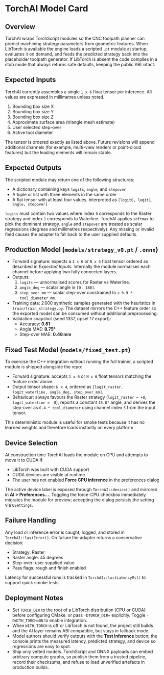 # TorchAI Model Card

## Overview
TorchAI wraps TorchScript modules so the CNC toolpath planner can predict machining strategy parameters from geometric features. When LibTorch is available the engine loads a scripted `.pt` module at startup, evaluates it on demand, and feeds the predicted strategy back into the placeholder toolpath generator. If LibTorch is absent the code compiles in a stub mode that always returns safe defaults, keeping the public ABI intact.

## Expected Inputs
TorchAI currently assembles a single `1 x 6` float tensor per inference. All values are expressed in millimetres unless noted.

1. Bounding box size X
2. Bounding box size Y
3. Bounding box size Z
4. Approximate surface area (triangle mesh estimate)
5. User selected step-over
6. Active tool diameter

The tensor is ordered exactly as listed above. Future revisions will append additional channels (for example, multi-view renders or point-cloud features) but the leading elements will remain stable.

## Expected Outputs
The scripted module may return one of the following structures:

- A dictionary containing keys `logits`, `angle`, and `stepover`
- A tuple or list with three elements in the same order
- A flat tensor with at least four values, interpreted as `[logit0, logit1, angle, stepover]`

`logits` must contain two values where index `0` corresponds to the Raster strategy and index `1` corresponds to Waterline. TorchAI applies `softmax` to pick the dominant strategy. `angle` and `stepover` are treated as scalar regressions (degrees and millimetres respectively). Any missing or invalid field causes the adapter to fall back to the user supplied defaults.

## Production Model (`models/strategy_v0.pt` / `.onnx`)

- Forward signature: expects a `1 x 6` or `N x 6` float tensor ordered as described in *Expected Inputs*. Internally the module normalises each channel before applying two fully connected layers.
- Outputs:
  1. `logits` &mdash; unnormalised scores for Raster vs Waterline.
  2. `angle_deg` &mdash; scalar angle in `[0, 180]`.
  3. `step_over_mm` &mdash; scalar step-over constrained to `≤ 0.9 * tool_diameter_mm`.
- Training data: 2 000 synthetic samples generated with the heuristics in `train/train_strategy.py`. The dataset mirrors the C++ feature order so the exported model can be consumed without additional preprocessing.
- Validation snapshot (seed 1337, opset 17 export):
  * Accuracy: **0.81**
  * Angle MAE: **8.75°**
  * Step-over MAE: **0.48 mm**

## Fixed Test Model (`models/fixed_test.pt`)

To exercise the C++ integration without running the full trainer, a scripted module is shipped alongside the repo:

- Forward signature: accepts `1 x 6` or `N x 6` float tensors matching the feature order above.
- Output tensor shape: `N x 4`, ordered as `[logit_raster, logit_waterline, angle_deg, step_over_mm]`.
- Behaviour: always favours the Raster strategy (`logit_raster = +8`, `logit_waterline = -8`), reports a constant `45.0°` angle, and derives the step-over as `0.4 * tool_diameter` using channel index `5` from the input tensor.

This deterministic module is useful for smoke tests because it has no learned weights and therefore loads instantly on every platform.

## Device Selection
At construction time TorchAI loads the module on CPU and attempts to move it to CUDA if:

- LibTorch was built with CUDA support
- CUDA devices are visible at runtime
- The user has not enabled **Force CPU inference** in the preferences dialog

The active device label is exposed through `TorchAI::device()` and mirrored in **AI > Preferences...**. Toggling the force-CPU checkbox immediately migrates the module for preview; accepting the dialog persists the setting via `QSettings`.

## Failure Handling
Any load or inference error is caught, logged, and stored in `TorchAI::lastError()`. On failure the adapter returns a conservative decision:

- Strategy: Raster
- Raster angle: 45 degrees
- Step-over: user supplied value
- Pass flags: rough and finish enabled

Latency for successful runs is tracked in `TorchAI::lastLatencyMs()` to support quick smoke tests.

## Deployment Notes

- Set `TORCH_DIR` to the root of a LibTorch distribution (CPU or CUDA) before configuring CMake, or pass `-DTORCH_DIR=` explicitly. Toggle `-DWITH_TORCH=ON` to enable integration.
- When `WITH_TORCH` is off or LibTorch is not found, the project still builds and the AI layer remains ABI compatible, but stays in fallback mode.
- Model authors should verify outputs with the **Test Inference** button; the console prints the measured latency, predicted strategy, and device so regressions are easy to spot.
- Ship only vetted models. TorchScript and ONNX payloads can embed arbitrary compute graphs, so publish them from a trusted pipeline, record their checksums, and refuse to load unverified artefacts in production builds.
